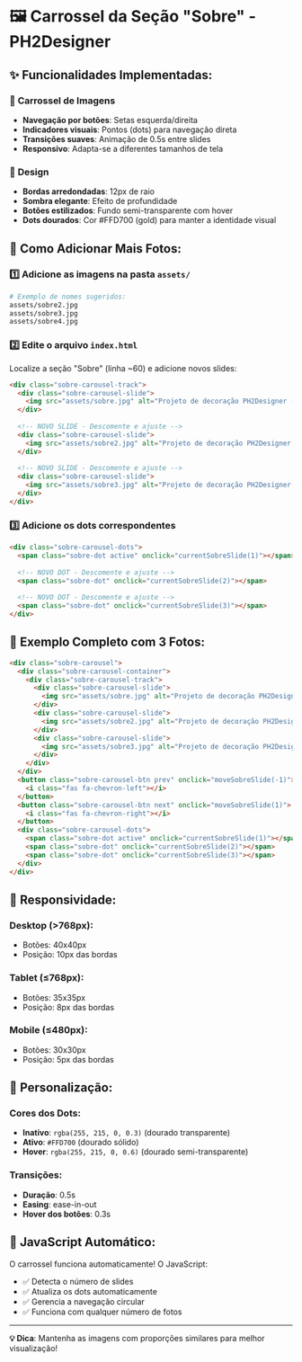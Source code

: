 # 🖼️ Carrossel da Seção "Sobre" - PH2Designer

## ✨ **Funcionalidades Implementadas:**

### 🎯 **Carrossel de Imagens**
- **Navegação por botões**: Setas esquerda/direita
- **Indicadores visuais**: Pontos (dots) para navegação direta
- **Transições suaves**: Animação de 0.5s entre slides
- **Responsivo**: Adapta-se a diferentes tamanhos de tela

### 🎨 **Design**
- **Bordas arredondadas**: 12px de raio
- **Sombra elegante**: Efeito de profundidade
- **Botões estilizados**: Fundo semi-transparente com hover
- **Dots dourados**: Cor #FFD700 (gold) para manter a identidade visual

## 📁 **Como Adicionar Mais Fotos:**

### 1️⃣ **Adicione as imagens na pasta `assets/`**
```bash
# Exemplo de nomes sugeridos:
assets/sobre2.jpg
assets/sobre3.jpg
assets/sobre4.jpg
```

### 2️⃣ **Edite o arquivo `index.html`**
Localize a seção "Sobre" (linha ~60) e adicione novos slides:

```html
<div class="sobre-carousel-track">
  <div class="sobre-carousel-slide">
    <img src="assets/sobre.jpg" alt="Projeto de decoração PH2Designer - Sala de estar e jantar moderna" class="sobre-imagem">
  </div>
  
  <!-- NOVO SLIDE - Descomente e ajuste -->
  <div class="sobre-carousel-slide">
    <img src="assets/sobre2.jpg" alt="Projeto de decoração PH2Designer - Cozinha moderna" class="sobre-imagem">
  </div>
  
  <!-- NOVO SLIDE - Descomente e ajuste -->
  <div class="sobre-carousel-slide">
    <img src="assets/sobre3.jpg" alt="Projeto de decoração PH2Designer - Quarto principal" class="sobre-imagem">
  </div>
</div>
```

### 3️⃣ **Adicione os dots correspondentes**
```html
<div class="sobre-carousel-dots">
  <span class="sobre-dot active" onclick="currentSobreSlide(1)"></span>
  
  <!-- NOVO DOT - Descomente e ajuste -->
  <span class="sobre-dot" onclick="currentSobreSlide(2)"></span>
  
  <!-- NOVO DOT - Descomente e ajuste -->
  <span class="sobre-dot" onclick="currentSobreSlide(3)"></span>
</div>
```

## 🎯 **Exemplo Completo com 3 Fotos:**

```html
<div class="sobre-carousel">
  <div class="sobre-carousel-container">
    <div class="sobre-carousel-track">
      <div class="sobre-carousel-slide">
        <img src="assets/sobre.jpg" alt="Projeto de decoração PH2Designer - Sala de estar e jantar moderna" class="sobre-imagem">
      </div>
      <div class="sobre-carousel-slide">
        <img src="assets/sobre2.jpg" alt="Projeto de decoração PH2Designer - Cozinha moderna" class="sobre-imagem">
      </div>
      <div class="sobre-carousel-slide">
        <img src="assets/sobre3.jpg" alt="Projeto de decoração PH2Designer - Quarto principal" class="sobre-imagem">
      </div>
    </div>
  </div>
  <button class="sobre-carousel-btn prev" onclick="moveSobreSlide(-1)">
    <i class="fas fa-chevron-left"></i>
  </button>
  <button class="sobre-carousel-btn next" onclick="moveSobreSlide(1)">
    <i class="fas fa-chevron-right"></i>
  </button>
  <div class="sobre-carousel-dots">
    <span class="sobre-dot active" onclick="currentSobreSlide(1)"></span>
    <span class="sobre-dot" onclick="currentSobreSlide(2)"></span>
    <span class="sobre-dot" onclick="currentSobreSlide(3)"></span>
  </div>
</div>
```

## 📱 **Responsividade:**

### **Desktop (>768px):**
- Botões: 40x40px
- Posição: 10px das bordas

### **Tablet (≤768px):**
- Botões: 35x35px
- Posição: 8px das bordas

### **Mobile (≤480px):**
- Botões: 30x30px
- Posição: 5px das bordas

## 🎨 **Personalização:**

### **Cores dos Dots:**
- **Inativo**: `rgba(255, 215, 0, 0.3)` (dourado transparente)
- **Ativo**: `#FFD700` (dourado sólido)
- **Hover**: `rgba(255, 215, 0, 0.6)` (dourado semi-transparente)

### **Transições:**
- **Duração**: 0.5s
- **Easing**: ease-in-out
- **Hover dos botões**: 0.3s

## 🚀 **JavaScript Automático:**

O carrossel funciona automaticamente! O JavaScript:
- ✅ Detecta o número de slides
- ✅ Atualiza os dots automaticamente
- ✅ Gerencia a navegação circular
- ✅ Funciona com qualquer número de fotos

---

**💡 Dica**: Mantenha as imagens com proporções similares para melhor visualização! 